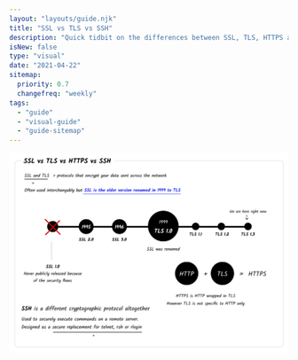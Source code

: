 ```yaml
---
layout: "layouts/guide.njk"
title: "SSL vs TLS vs SSH"
description: "Quick tidbit on the differences between SSL, TLS, HTTPS and SSH"
isNew: false
type: "visual"
date: "2021-04-22"
sitemap:
  priority: 0.7
  changefreq: "weekly"
tags:
  - "guide"
  - "visual-guide"
  - "guide-sitemap"
---
```


[![](/assets/guides/ssl-tls-https-ssh.png)](/assets/guides/ssl-tls-https-ssh.png)

